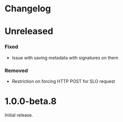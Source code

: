 Changelog
=========
# Unreleased
### Fixed
- Issue with saving metadata with signatures on them

### Removed
- Restriction on forcing HTTP POST for SLO request

# 1.0.0-beta.8
Initial release.
